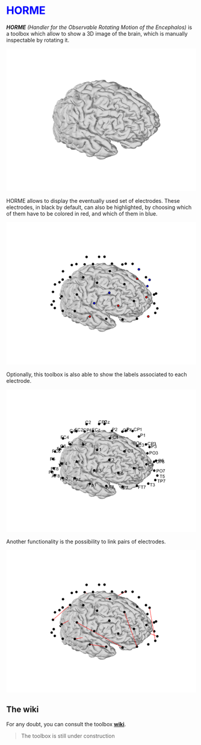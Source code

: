 # <span style="color:blue">HORME</span>

***HORME*** *(Handler for the Observable Rotating Motion of the Encephalos)* is a toolbox which allow to
show a 3D image of the brain, which is manually inspectable by rotating it.

<p align="center">
  <img src="Images\brain.png" width="600" title="3D brain">
</p>

HORME allows to display the eventually used set of electrodes. These electrodes, in black by default, can 
also be highlighted, by choosing which of them have to be colored in red, and which of them in blue.

<p align="center">
  <img src="Images\highlight.png" width="600" title="Electrodes">
</p>


Optionally, this toolbox is also able to show the labels associated to each electrode.

<p align="center">
  <img src="Images\labels.png" width="600" title="Labels">
</p>

Another functionality is the possibility to link pairs of electrodes.

<p align="center">
  <img src="Images\links.png" width="600" title="Labels">
</p>

## The wiki
For any doubt, you can consult the toolbox [**wiki**](https://github.com/smlacava/Horme/wiki/Home). 

> The toolbox is still under construction
